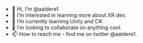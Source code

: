 - 👋 Hi, I’m @aaldere1
- 👀 I’m interested in learning more about XR dev.
- 🌱 I’m currently learning Unity and C#.
- 💞️ I’m looking to collaborate on anything cool.
- 📫 How to reach me  - find me on twitter @aaldere1.

<!---
aaldere1/aaldere1 is a ✨ special ✨ repository because its `README.md` (this file) appears on your GitHub profile.
You can click the Preview link to take a look at your changes.
--->
